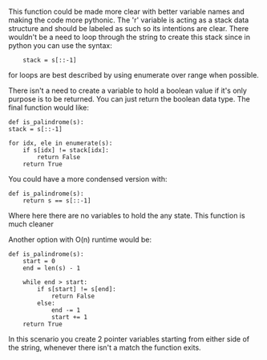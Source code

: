 This function could be made more clear with better variable names and making the code more pythonic. 
The 'r' variable is acting as a stack data structure and should be labeled as such so its intentions are clear. 
There wouldn't be a need to loop through the string to create this stack since in python you can use the syntax:
```
    stack = s[::-1]
```
for loops are best described by using enumerate over range when possible. 

There isn't a need to create a variable to hold a boolean value if it's only purpose is to be returned. You can just return the boolean data type. The final function would like: 

```
def is_palindrome(s):
stack = s[::-1]

for idx, ele in enumerate(s):
    if s[idx] != stack[idx]:
        return False
    return True
```


You could have a more condensed version with: 

```
def is_palindrome(s):
    return s == s[::-1]
```

Where here there are no variables to hold the any state. This function is much cleaner

Another option with O(n) runtime would be:

```
def is_palindrome(s):
    start = 0
    end = len(s) - 1

    while end > start:
        if s[start] != s[end]:
            return False
        else:
            end -= 1
            start += 1
    return True
```
In this scenario you create 2 pointer variables starting from either side of the string, whenever there isn't a match the function exits. 

